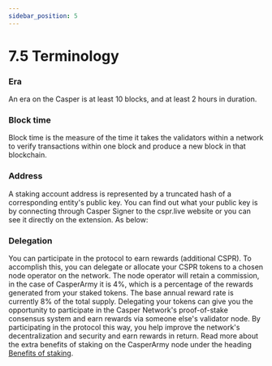 ```yaml
---
sidebar_position: 5
---
```


# 7.5 Terminology

### Era
An era on the Casper is at least 10 blocks, and at least 2 hours in duration.

### Block time
Block time is the measure of the time it takes the validators within a network to verify transactions within one block and produce a new block in that blockchain.

### Address
A staking account address is represented by a truncated hash of a corresponding entity's public key. You can find out what your public key is by connecting through Casper Signer to the cspr.live website or you can see it directly on the extension. As below:

### Delegation

You can participate in the protocol to earn rewards (additional CSPR). To accomplish this, you can delegate or allocate your CSPR tokens to a chosen node operator on the network. The node operator will retain a commission, in the case of CasperArmy it is 4%, which is a percentage of the rewards generated from your staked tokens. The base annual reward rate is currently 8% of the total supply. Delegating your tokens can give you the opportunity to participate in the Casper Network's proof-of-stake consensus system and earn rewards via someone else's validator node. By participating in the protocol this way, you help improve the network's decentralization and security and earn rewards in return. Read more about the extra benefits of staking on the CasperArmy node under the heading 
<a href="https://docs.casperarmy.org/docs/validator/7.3-Benefits-of-staking">Benefits of staking</a>.

